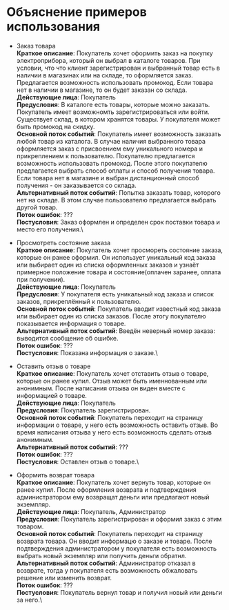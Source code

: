 Объяснение примеров использования
=================================

* Заказ товара\
    **Краткое описание**:
    Покупатель хочет оформить заказ на покупку электроприбора, который он выбрал в каталоге товаров. При условии, что что клиент зарегистрирован и выбранный товар есть в наличии в магазинах или на складе, то оформляется заказ. Предлагается возможность использовать промокод. Если товара нет в наличии в магазине, то он будет заказан со склада.\
    **Действующие лица**: Покупатель\
    **Предусловия**:
    В каталоге есть товары, которые можно заказать. Покупатель имеет возможномть зарегистрироваться или войти. Существует склад, в котором хранятся товары. У покупателя может быть промокод на скидку.\
    **Основной поток событий**:
    Покупатель имеет возможность заказать любой товар из каталога. В случае наличия выбранного товара оформляется заказ с присвоением ему уникального номера и прикреплением к пользователю. Покупателю предлагается возможность использовать промокод. После этого покупателю предлагается выбрать способ оплаты и способ получения товара. Если товара нет в магазине и выбран дистанционный способ получения - он заказывается со склада.\
    **Альтернативный поток событий**:
    Попытка заказать товар, которого нет на складе. В этом случае пользователю предлагается выбрать другой товар.\
    **Поток ошибок**: ???\
    **Постусловия**:
    Заказ оформлен и определен срок поставки товара и место его получения.\

* Просмотреть состояние заказа\
    **Краткое описание**:
    Покупатель хочет просмореть состояние заказа, которые он ранее оформил. Он использует уникальный код заказа или выбирает один из списка оформленных заказов и узнаёт примерное положение товара и состояние(оплачен заранее, оплата при получении).\
    **Действующие лица**: Покупатель\
    **Предусловия**:
    У покупателя есть уникальный код заказа и список заказов, прикреплённый к пользователю.\
    **Основной поток событий**:
    Покупатель вводит известный код заказа или выбирает один из списка заказов. После этогу покупателю показывается информация о товаре.\
    **Альтернативный поток событий**:
    Введён неверный номер заказа: выводится сообщение об ошибке.\
    **Поток ошибок**: ???\
    **Постусловия**:
    Показана информация о заказе.\

* Оставить отзыв о товаре\
    **Краткое описание**:
    Покупатель хочет отставить отзыв о товаре, которые он ранее купил. Отзыв может быть именнованным или анонимным. После написания отзыва он виден вместе с информацией о товаре.\
    **Действующие лица**:
    Покупатель\
    **Предусловия**:
    Покупатель зарегистрирован.\
    **Основной поток событий**:
    Покупатель переходит на страницу информации о товаре, у него есть возможность оставить отзыв. Во время написания отзыва у него есть возможность сделать отзыв анонимным.\
    **Альтернативный поток событий**: ???\
    **Поток ошибок**: ???\
    **Постусловия**:
    Оставлен отзыв о товаре.\

* Оформить возврат товара\
    **Краткое описание**:
    Покупатель хочет вернуть товар, которые он ранее купил. После оформления возврата и подтверждения администратором ему возвращат деньги или предлагают новый экземпляр.\
    **Действующие лица**:
    Покупатель, Администратор\
    **Предусловия**:
    Покупатель зарегистрирован и оформил заказ с этим товаром.\
    **Основной поток событий**:
    Покупатель переходит на страницу возврата товара. Он вводит информацю о заказе и товаре. После подтверждения администратором у покупателя есть возможность выбрать новый экземпляр или получить деньги обратнл.\
    **Альтернативный поток событий**: Администратор отказал в возврате, тогда у покупателя есть возможность обжаловать решение или изменить возврат.\
    **Поток ошибок**: ???\
    **Постусловия**:
    Покупатель вернул товар и получил новый или деньги за него.\
